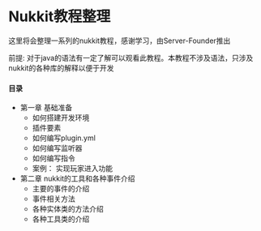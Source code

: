 # Nukkit教程整理

这里将会整理一系列的nukkit教程，感谢学习，由Server-Founder推出

前提: 对于java的语法有一定了解可以观看此教程。本教程不涉及语法，只涉及nukkit的各种库的解释以便于开发

####                                          目录
- 第一章 基础准备
  - 如何搭建开发环境
  - 插件要素
  - 如何编写plugin.yml
  - 如何编写监听器
  - 如何编写指令
  - 案例： 实现玩家进入功能
- 第二章 nukkit的工具和各种事件介绍
  - 主要的事件的介绍
  - 事件相关方法
  - 各种实体类的方法介绍
  - 各种工具类的介绍
